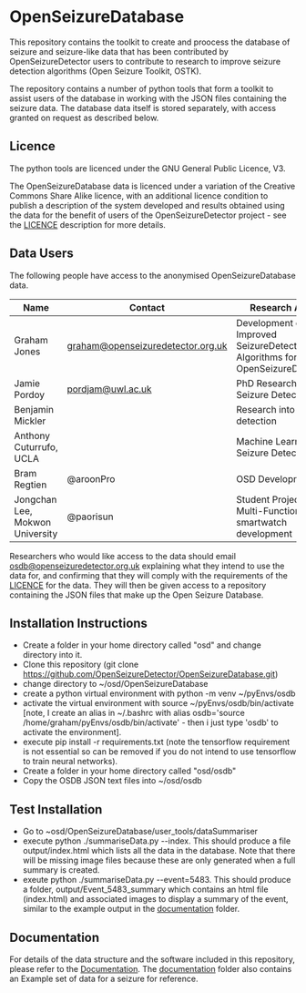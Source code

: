 # OpenSeizureDatabase

This repository contains the toolkit to create and proocess the database of seizure and seizure-like data that has been contributed by OpenSeizureDetector users to contribute to research to improve seizure detection algorithms (Open Seizure Toolkit, OSTK).

The repository contains a number of python tools that form a toolkit to assist users of the database in working with the JSON files containing the seizure data.   The database data itself is stored separately, with access granted on request as described below.

## Licence
The python tools are licenced under the GNU General Public Licence, V3.

The OpenSeizureDatabase data is licenced under a variation of the Creative Commons Share Alike licence, with an additional licence condition to publish a description of the system developed and results obtained using the data for the benefit of users of the OpenSeizureDetector project - see the [LICENCE](./documentation/LICENCE.md) description for more details.

## Data Users
The following people have access to the anonymised OpenSeizureDatabase data.

| Name    |  Contact           | Research Area   |  Web Site |
| -----   | ----               | ----            | ----      |
| Graham Jones | graham@openseizuredetector.org.uk | Development of Improved SeizureDetection Algorithms for OpenSeizureDetector | [OpenSeizureDetector](http://openseizuredetector.org.uk) |
| Jamie Pordoy | pordjam@uwl.ac.uk    | PhD Research into Seizure Detection |   [IntSaV Group](https://www.uwl.ac.uk/research/research-centres-and-groups/intelligent-sensing)    |
| Benjamin Mickler |               | Research into seizure detection |       |
| Anthony Cuturrufo, UCLA |      | Machine Learning Seizure Detection |   | 
| Bram Regtien | @aroonPro  | OSD Development | |
| Jongchan Lee, Mokwon University | @paorisun  | Student Project: Multi-Function smartwatch development | |

Researchers who would like access to the data should email osdb@openseizuredetector.org.uk explaining what they intend to use the data for, and confirming that they will comply with the requirements of the [LICENCE](./documentation/LICENCE.md) for the data.    They will then be given access to a repository containing the JSON files that make up the Open Seizure Database.


## Installation Instructions

  * Create a folder in your home directory called "osd" and change directory into it.
  * Clone this repository (git clone https://github.com/OpenSeizureDetector/OpenSeizureDatabase.git)
  * change directory to ~/osd/OpenSeizureDatabase
  * create a python virtual environment with python -m venv ~/pyEnvs/osdb
  * activate the virtual environment with source ~/pyEnvs/osdb/bin/activate [note, I create an alias in ~/.bashrc with alias osdb='source /home/graham/pyEnvs/osdb/bin/activate' - then i just type 'osdb' to activate the environment].
  * execute pip install -r requirements.txt (note the tensorflow requirement is not essential so can be removed if you do not intend to use tensorflow to train neural networks).
  * Create a folder in your home directory called "osd/osdb"
  * Copy the OSDB JSON text files into ~/osd/osdb

## Test Installation
  * Go to ~osd/OpenSeizureDatabase/user_tools/dataSummariser
  * execute python ./summariseData.py --index.   This should produce a file output/index.html which lists all the data in the database.   Note that there will be missing image files because these are only generated when a full summary is created.
  * exeute python ./summariseData.py --event=5483.   This should produce a folder, output/Event_5483_summary which contains an html file (index.html) and associated images to display a summary of the event, similar to the example output in the [documentation](./documentation/) folder.


## Documentation
For details of the data structure and the software included in this repository, please refer to the [Documentation](./documentation/README.md).
The [documentation](./documentation/) folder also contains an Example set of data for a seizure for reference.
